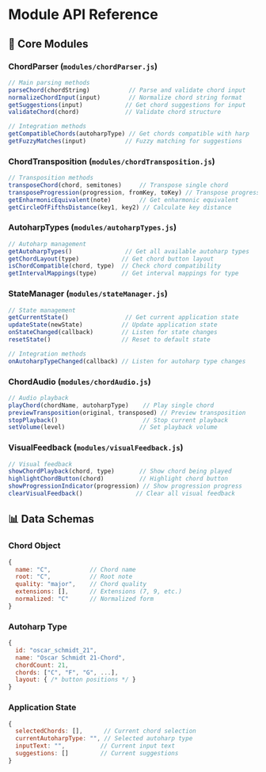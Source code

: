 # Module API Reference

## 🔌 **Core Modules**

### **ChordParser (`modules/chordParser.js`)**
```javascript
// Main parsing methods
parseChord(chordString)           // Parse and validate chord input
normalizeChordInput(input)        // Normalize chord string format
getSuggestions(input)            // Get chord suggestions for input
validateChord(chord)             // Validate chord structure

// Integration methods
getCompatibleChords(autoharpType) // Get chords compatible with harp
getFuzzyMatches(input)           // Fuzzy matching for suggestions
```

### **ChordTransposition (`modules/chordTransposition.js`)**
```javascript
// Transposition methods
transposeChord(chord, semitones)     // Transpose single chord
transposeProgression(progression, fromKey, toKey) // Transpose progression
getEnharmonicEquivalent(note)        // Get enharmonic equivalent
getCircleOfFifthsDistance(key1, key2) // Calculate key distance
```

### **AutoharpTypes (`modules/autoharpTypes.js`)**
```javascript
// Autoharp management
getAutoharpTypes()               // Get all available autoharp types
getChordLayout(type)            // Get chord button layout
isChordCompatible(chord, type)  // Check chord compatibility
getIntervalMappings(type)       // Get interval mappings for type
```

### **StateManager (`modules/stateManager.js`)**
```javascript
// State management
getCurrentState()                // Get current application state
updateState(newState)           // Update application state
onStateChanged(callback)        // Listen for state changes
resetState()                    // Reset to default state

// Integration methods
onAutoharpTypeChanged(callback) // Listen for autoharp type changes
```

### **ChordAudio (`modules/chordAudio.js`)**
```javascript
// Audio playback
playChord(chordName, autoharpType)    // Play single chord
previewTransposition(original, transposed) // Preview transposition
stopPlayback()                        // Stop current playback
setVolume(level)                     // Set playback volume
```

### **VisualFeedback (`modules/visualFeedback.js`)**
```javascript
// Visual feedback
showChordPlayback(chord, type)       // Show chord being played
highlightChordButton(chord)          // Highlight chord button
showProgressionIndicator(progression) // Show progression progress
clearVisualFeedback()               // Clear all visual feedback
```

## 📊 **Data Schemas**

### **Chord Object**
```javascript
{
  name: "C",           // Chord name
  root: "C",           // Root note
  quality: "major",    // Chord quality
  extensions: [],      // Extensions (7, 9, etc.)
  normalized: "C"      // Normalized form
}
```

### **Autoharp Type**
```javascript
{
  id: "oscar_schmidt_21",
  name: "Oscar Schmidt 21-Chord",
  chordCount: 21,
  chords: ["C", "F", "G", ...],
  layout: { /* button positions */ }
}
```

### **Application State**
```javascript
{
  selectedChords: [],      // Current chord selection
  currentAutoharpType: "", // Selected autoharp type
  inputText: "",          // Current input text
  suggestions: []         // Current suggestions
}
```
